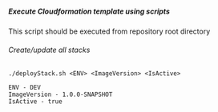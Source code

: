 ##### Execute Cloudformation template using scripts
This script should be executed from repository root directory
###### Create/update all stacks
```commandline
./deployStack.sh <ENV> <ImageVersion> <IsActive>

ENV - DEV
ImageVersion - 1.0.0-SNAPSHOT
IsActive - true
```